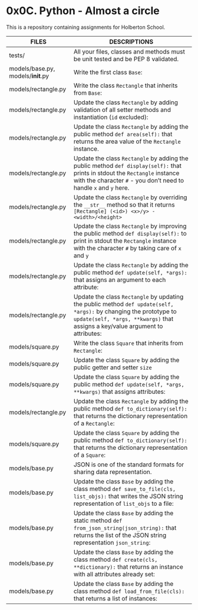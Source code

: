 # 0x0C. Python - Almost a circle

This is a repository containing assignments for Holberton School.

|FILES| DESCRIPTIONS|
|---|---|
|tests/|  All your files, classes and methods must be unit tested and be PEP 8 validated. |
|models/base.py, models/__init__.py|  Write the first class ```Base```:|
|models/rectangle.py|  Write the class ```Rectangle``` that inherits from ```Base```:|
|models/rectangle.py|  Update the class ```Rectangle``` by adding validation of all setter methods and instantiation (```id``` excluded):|
|models/rectangle.py|  Update the class ```Rectangle``` by adding the public method ```def area(self):``` that returns the area value of the ```Rectangle``` instance.|
|models/rectangle.py|  Update the class ```Rectangle``` by adding the public method ```def display(self):``` that prints in stdout the ```Rectangle``` instance with the character ```#``` - you don’t need to handle ```x``` and ```y``` here.|
|models/rectangle.py|  Update the class ```Rectangle``` by overriding the ```__str__``` method so that it returns ```[Rectangle] (<id>) <x>/y> - <width>/<height>```|
|models/rectangle.py|  Update the class ```Rectangle``` by improving the public method ```def display(self):``` to print in stdout the ```Rectangle``` instance with the character ```#``` by taking care of ```x``` and ```y```|
|models/rectangle.py|  Update the class ```Rectangle``` by adding the public method ```def update(self, *args):``` that assigns an argument to each attribute:|
|models/rectangle.py|  Update the class ```Rectangle``` by updating the public method ```def update(self, *args):``` by changing the prototype to ```update(self, *args, **kwargs)``` that assigns a key/value argument to attributes:|
|models/square.py|  Write the class ```Square``` that inherits from ```Rectangle```:|
|models/square.py|  Update the class ```Square``` by adding the public getter and setter ```size```|
|models/square.py|  Update the class ```Square``` by adding the public method ```def update(self, *args, **kwargs)``` that assigns attributes:|
|models/rectangle.py|  Update the class ```Rectangle``` by adding the public method ```def to_dictionary(self):``` that returns the dictionary representation of a ```Rectangle```:|
|models/square.py|  Update the class ```Square``` by adding the public method ```def to_dictionary(self):``` that returns the dictionary representation of a ```Square```:|
|models/base.py|  JSON is one of the standard formats for sharing data representation.|
|models/base.py|  Update the class ```Base``` by adding the class method ```def save_to_file(cls, list_objs):``` that writes the JSON string representation of ```list_objs``` to a file:|
|models/base.py|  Update the class ```Base``` by adding the static method ```def from_json_string(json_string):``` that returns the list of the JSON string representation ```json_string```:|
|models/base.py|  Update the class ```Base``` by adding the class method ```def create(cls, **dictionary):``` that returns an instance with all attributes already set:|
|models/base.py|  Update the class ```Base``` by adding the class method ```def load_from_file(cls):``` that returns a list of instances:|

